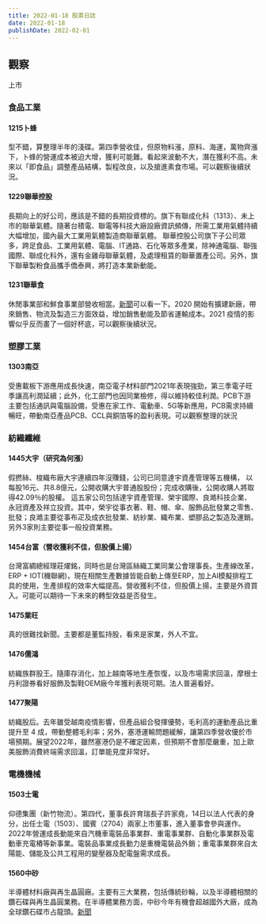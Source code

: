 ```yaml
---
title: 2022-01-18 股票日誌
date: 2022-01-18
publishDate: 2022-02-01
---
```


## 觀察
上市
### 食品工業
#### 1215卜蜂
型不錯，算整理半年的淺碟。第四季營收佳，但原物料漲，原料、海運，萬物齊漲下，卜蜂的營運成本被迫大增，獲利可能難。看起來波動不大，潛在獲利不高。未來以「即食品」調整產品結構，製程改良，以及搶進素食市場。可以觀察後續狀況。
#### 1229聯華控股
長期向上的好公司，應該是不錯的長期投資標的。旗下有聯成化科（1313）、未上市的聯華氣體。隨著台積電、聯電等科技大廠設廠資訊頻傳，所需工業用氣體持續大幅增加，國內最大工業用氣體製造商聯華氣體。
聯華控股公司旗下子公司眾多，跨足食品、工業用氣體、電腦、IT通路、石化等眾多產業，除神通電腦、聯強國際、聯成化科外，還有金雞母聯華氣體，及處理租賃的聯華置產公司。另外，旗下聯華製粉食品攜手僑泰興，將打造本業新動能。
#### 1231聯華食
休閒事業部和鮮食事業部營收相當。[新聞](https://www.moneydj.com/kmdj/news/newsviewer.aspx?a=d8768ee6-f02e-4a7c-8436-8d6c8af1e00d)可以看一下。2020 開始有擴建新廠，帶來銷售、物流及製造三方面效益，增加銷售動能及節省運輸成本。2021 疫情的影響似乎反而畫了一個好杯底，可以觀察後續狀況。


### 塑膠工業
#### 1303南亞
受惠載板下游應用成長快速，南亞電子材料部門2021年表現強勁，第三季電子旺季讓高利潤延續；此外，化工部門也因同業檢修，得以維持較佳利潤。PCB下游主要包括通訊與電腦設備，受惠在家工作、電動車、5G等新應用，PCB需求持續暢旺，帶動南亞產品PCB、CCL與銅箔等的盈利表現。可以觀察整理的狀況

### 紡織纖維
#### 1445大宇（研究為何漲）
假撚絲、梭織布廠大宇連續四年沒賺錢，公司已同意達宇資產管理等五機構， 以每股16元、共8.8億元，公開收購大宇普通股股份；完成收購後，公開收購人將取得42.09％的股權。
這五家公司包括達宇資產管理、榮宇國際、良澔科技企業、永冠資產及祥立投資。其中，榮宇從事衣著、鞋、帽、傘、服飾品批發業之零售、批發；良澔主要從事布疋及成衣批發業、紡紗業、織布業、塑膠品之製造及運銷。另外3家則主要從事一般投資業務。
#### 1454台富（營收獲利不佳，但股價上揚）
台灣富綢總經理莊燿銘，同時也是台灣區絲織工業同業公會理事長。生產線改革，ERP + IOT(機聯網)，現在相關生產數據皆能自動上傳至ERP，加上AI模擬排程工具的使用，生產排程的效率大幅提高。營收獲利不佳，但股價上揚，主要是外資買入。可能可以期待一下未來的轉型效益是否發生。
#### 1475業旺
真的很難找新聞。主要都是董監持股，看來是家業，外人不宜。
#### 1476儒鴻
紡織族群股王。隨庫存消化，加上越南等地生產恢復，以及市場需求回溫，摩根士丹利證券看好服飾及製鞋OEM廠今年獲利表現可期。法人普遍看好。
#### 1477聚陽
紡織股后。去年雖受越南疫情影響，但產品組合發揮優勢，毛利高的運動產品比重提升至 4 成，帶動整體毛利率；另外，塞港運輸問題緩解，讓第四季營收優於市場預期。展望2022年，雖然塞港仍是不確定因素，但預期不會那麼嚴重，加上歐美服飾消費終端需求回溫，訂單能見度非常好。

### 電機機械
#### 1503士電
仰德集團（新竹物流）。第四代，董事長許育瑞長子許家堯，14日以法人代表的身分，出任士電（1503）、國賓（2704）兩家上市董事，進入董事會參與運作。2022年營運成長動能來自汽機車電裝品事業群、重電事業群、自動化事業群及電動車充電樁等新事業。電裝品事業成長動力是重機電裝品外銷；重電事業群來自太陽能、儲能及公共工程用的變壓器及配電盤需求成長。
#### 1560中砂
半導體材料廠與再生晶圓廠。主要有三大業務，包括傳統砂輪，以及半導體相關的鑽石碟與再生晶圓業務。在半導體業務方面，中砂今年有機會超越國外大廠，成為全球鑽石碟市占龍頭。[新聞](https://udn.com/news/story/7252/6009422)
